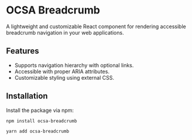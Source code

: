 # OCSA Breadcrumb

A lightweight and customizable React component for rendering accessible breadcrumb navigation in your web applications.

## Features

- Supports navigation hierarchy with optional links.
- Accessible with proper ARIA attributes.
- Customizable styling using external CSS.

## Installation

Install the package via npm:

```bash
npm install ocsa-breadcrumb

yarn add ocsa-breadcrumb
```
